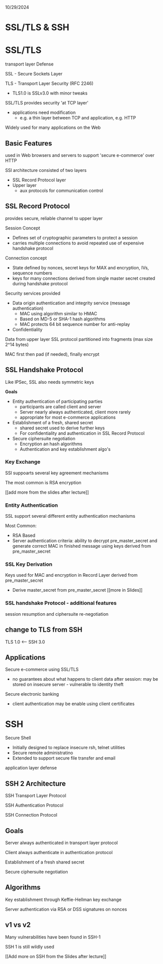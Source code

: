10/29/2024

# SSL/TLS & SSH 

# SSL/TLS

transport layer Defense 

SSL - Secure Sockets Layer

TLS - Transport Layer Security (RFC 2246)
- TLS1.0 is SSLv3.0 with minor tweaks 

SSL/TLS provides security 'at TCP layer'
- applications need modification 
  - e.g. a thin layer between TCP and application, e.g. HTTP

Widely used for many applications on the Web 

## Basic Features 
used in Web browsers and servers to support 'secure e-commerce' over HTTP

SSl architecture consisted of two layers 
- SSL Record Protocol layer 
- Upper layer
  - aux protocols for communication control 

## SSL Record Protocol
provides secure, reliable channel to upper layer 

Session Concept 
- Defines set of cryptographic parameters to protect a session 
- carries multiple connections to avoid repeated use of expensive handshake protocol

Connection concept
- State defined by nonces, secret keys for MAX and encryption, IVs, sequence numbers
- keys for many connections derived from single master secret created during handshake protocol 

Security services provided 
- Data origin authentication and integrity service (message authentication)
  - MAC using algorithm similar to HMAC
  - Based on MD-5 or SHA-1 hash algorithms 
  - MAC protects 64 bit sequence number for anti-replay
- Confidentiality 

Data from upper layer SSL protocol partitioned into fragments (max size 2^14 bytes)

MAC first then pad (if needed), finally encrypt 

## SSL Handshake Protocol 

Like IPSec, SSL also needs symmetric keys 

**Goals**
- Entity authentication of participating parties 
  - participants are called client and server 
  - Server nearly always authenticated, client more rarely 
  - appropriate for most e-commerce applications 
- Establishment of a fresh, shared secret 
  - shared secret used to derive further keys 
  - For confidentiality and authentication in SSL Record Protocol
- Secure ciphersuite negotiation
  - Encryption an hash algorithms 
  - Authentication and key establishment algo's 

### Key Exchange 
SSl suppoarts several key agreement mechanisms 

The most common is RSA encryption 

[[add more from the slides after lecture]]

### Entity Authentication 

SSL support several different entity authentication mechanisms

Most Common: 
- RSA Based 
- Server authentication criteria: ability to decrypt pre_master_secret and generate correct MAC in finished message using keys derived from pre_master_secret 

### SSL Key Derivation 

Keys used for MAC and encryption in Record Layer derived from pre_master_secret 
- Derive master_secret from pre_master_secret 
[[more in Slides]]

### SSL handshake Protocol - additional features 
session resumption and ciphersuite re-negotiation 

## change to TLS from SSH 
TLS 1.0 <-- SSH 3.0

## Applications 
Secure e-commerce using SSL/TLS 
- no guarantees about what happens to client data after session: may be stored on insecure server - vulnerable to identity theft 

Secure electronic banking 
- client authentication may be enable using client certificates 


# SSH 

Secure Shell 
- Initially designed to replace insecure rsh, telnet utilities 
- Secure remote administratino 
- Extended to support secure file transfer and email

application layer defense 


## SSH 2 Architecture 
SSH Transport Layer Protocol

SSH Authentication Protocol 

SSH Connection Protocol 


## Goals 

Server always authenticated in transport layer protocol 

Client always authenticate in authentication protocol 

Establishment of a fresh shared secret

Secure ciphersuite negotiation 

## Algorithms 

Key establishment through Keffie-Hellman key exchange 

Server authentication via RSA or DSS signatures on nonces 

## v1 vs v2 

Many vulnerabilities have been found in SSH-1 

SSH 1 is still wildly used 

[[Add more on SSH from the Slides after lecture]]


